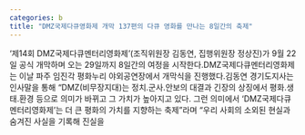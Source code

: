```yaml
---
categories: b
title: "DMZ국제다큐영화제 개막 137편의 다큐 영화를 만나는 8일간의 축제"
---
```

‘제14회 DMZ국제다큐멘터리영화제’(조직위원장 김동연, 집행위원장 정상진)가 9월 22일 공식 개막하며 오는 29일까지 8일간의 여정을 시작한다.DMZ국제다큐멘터리영화제는 이날 파주 임진각 평화누리 야외공연장에서 개막식을 진행했다.김동연 경기도지사는 인사말을 통해 “DMZ(비무장지대)는 정치․군사․안보의 대결과 긴장의 상징에서 평화․생태․환경 등으로 의미가 바뀌고 그 가치가 높아지고 있다. 그런 의미에서 ‘DMZ국제다큐멘터리영화제’는 더 큰 평화의 가치를 지향하는 축제”라며 “우리 사회의 소외된 현실과 숨겨진 사실을 기록해 진실을